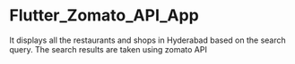 # Flutter_Zomato_API_App
It displays all the restaurants and shops in Hyderabad based on the search query. The search results are taken using zomato API 
